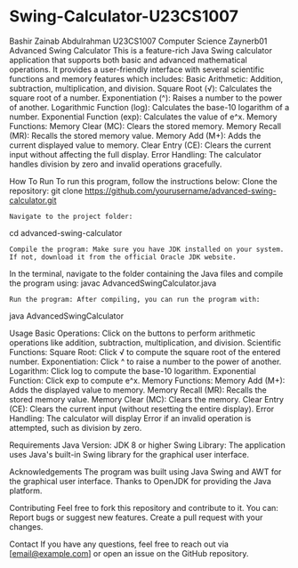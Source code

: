 # Swing-Calculator-U23CS1007
Bashir Zainab Abdulrahman 
U23CS1007
Computer Science 
Zaynerb01
Advanced Swing Calculator
This is a feature-rich Java Swing calculator application that supports both basic and advanced mathematical operations. It provides a user-friendly interface with several scientific functions and memory features which includes:
	Basic Arithmetic: Addition, subtraction, multiplication, and division.
	Square Root (√): Calculates the square root of a number.
	Exponentiation (^): Raises a number to the power of another.
	Logarithmic Function (log): Calculates the base-10 logarithm of a number.
	Exponential Function (exp): Calculates the value of e^x.
	Memory Functions:
	Memory Clear (MC): Clears the stored memory.
	Memory Recall (MR): Recalls the stored memory value.
	Memory Add (M+): Adds the current displayed value to memory.
	Clear Entry (CE): Clears the current input without affecting the full display.
	Error Handling: The calculator handles division by zero and invalid operations gracefully.

How To Run
To run this program, follow the instructions below:
	Clone the repository:
git clone https://github.com/yourusername/advanced-swing-calculator.git

	Navigate to the project folder:
cd advanced-swing-calculator

	Compile the program: Make sure you have JDK installed on your system. If not, download it from the official Oracle JDK website.
In the terminal, navigate to the folder containing the Java files and compile the program using:
javac AdvancedSwingCalculator.java

	Run the program: After compiling, you can run the program with:
java AdvancedSwingCalculator

Usage
	Basic Operations: Click on the buttons to perform arithmetic operations like addition, subtraction, multiplication, and division.
	Scientific Functions:
	Square Root: Click √ to compute the square root of the entered number.
	Exponentiation: Click ^ to raise a number to the power of another.
	Logarithm: Click log to compute the base-10 logarithm.
	Exponential Function: Click exp to compute e^x.
	Memory Functions:
	Memory Add (M+): Adds the displayed value to memory.
	Memory Recall (MR): Recalls the stored memory value.
	Memory Clear (MC): Clears the memory.
	Clear Entry (CE): Clears the current input (without resetting the entire display).
	Error Handling: The calculator will display Error if an invalid operation is attempted, such as division by zero.

Requirements
	Java Version: JDK 8 or higher
	Swing Library: The application uses Java's built-in Swing library for the graphical user interface.

Acknowledgements
	The program was built using Java Swing and AWT for the graphical user interface.
	Thanks to OpenJDK for providing the Java platform.

Contributing
Feel free to fork this repository and contribute to it. You can:
	Report bugs or suggest new features.
	Create a pull request with your changes.

Contact
If you have any questions, feel free to reach out via [email@example.com] or open an issue on the GitHub repository.
